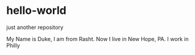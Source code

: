 # hello-world
just another repository

My Name is Duke, I am from  Rasht. Now I live in New Hope, PA. I work in Philly
